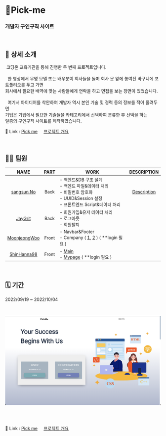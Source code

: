 # 📇Pick-me

### 개발자 구인구직 사이트

<br/>

## 🔬 상세 소개  
&nbsp;코딩온 교육기관을 통해 진행한 두 번째 프로젝트입니다.  
<br />
&nbsp; 한 영상에서 무명 모델 또는 배우분이 회사들을 돌며 회사 문 앞에 놓여진 바구니에 포트폴리오를 두고 가면  
회사에서 필요한 배역에 맞는 사람들에게 연락을 하고 면접을 보는 장면이 있었습니다.  
<br />
&nbsp; 여기서 아이디어를 착안하여 개발자 역시 본인 기술 및 경력 등의 정보를 적어 올려두면   
기업은 기업에서 필요한 기술들을 카테고리에서 선택하여 분류한 후 선택을 하는   
일종의 구인구직 사이트를 제작하였습니다.  

🔗 Link : [Pick me](http://118.67.130.161:8000/) &nbsp;&nbsp;&nbsp;
[프로젝트 개요](https://sangsunno.github.io/pick%20me/pick-me-1-%EA%B0%9C%EC%9A%94/ "프로젝트 개요")

<br/>

## 💁🏻 팀원  

|NAME|PART|WORK|DESCRIPTION|
|:---:|:---:|---|:---:|
|[sangsun No](https://github.com/sangsunNo "sangsun No")|Back| - 백엔드&DB 구조 설계 <br/> - 백엔드 파일&데이터 처리 <br/> - 비밀번호 암호화 <br/> - UUID&Session 설정 <br/> - 프론트엔드 Script&데이터 처리|[Description](https://sangsunno.github.io/categories/pickme "Description")|
|[JayGrit](https://github.com/jaydive "JayGrit")|Back| - 회원가입&유저 데이터 처리 <br/> - 로그아웃 <br/> - 회원탈퇴||
|[MoonjeongWoo](https://github.com/MoonjeongWoo "MoonjeongWoo")|Front| - Navbar&Footer <br/> - Company ( [1](http://118.67.130.161:8000/company "company"), [2](http://118.67.130.161:8000/bucket "bucket") ) ( **login 필요 ) ||
|[ShinHanna98](https://github.com/ShinHanna98 "ShinHanna98")|Front| - [Main](http://118.67.130.161:8000/ "Main") <br/> - [Mypage](http://118.67.130.161:8000/myPage "Mypage") ( **login 필요 ) ||

<br/>

## 🗓 기간  
2022/09/19 ~ 2022/10/04  

<br/>

![main](/static/img/pickme_main.png)

<br/><br/>

🔗 Link : [Pick me](http://118.67.130.161:8000/) &nbsp;&nbsp;&nbsp;
[프로젝트 개요](https://sangsunno.github.io/pick%20me/pick-me-1-%EA%B0%9C%EC%9A%94/ "프로젝트 개요")
